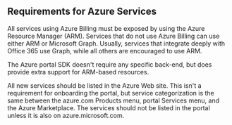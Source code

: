 <a name="portalfxExtensionsRequirements"></a>
<!-- link to this document is [portalfx-extensions-requirements.md]()
-->

## Requirements for Azure Services
All services using Azure Billing must be exposed by using the Azure Resource Manager (ARM). Services that do not use Azure Billing can use either ARM or Microsoft Graph. Usually, services that integrate deeply with Office 365 use Graph, while all others are encouraged to use ARM.

The Azure portal SDK doesn't require any specific back-end, but does provide extra support for ARM-based resources. 

All new services should be listed in the Azure Web site. This isn't a requirement for onboarding the portal, but service categorization is the same between the azure.com Products menu, portal Services menu, and the Azure Marketplace. The services should not be listed in the portal unless it is also on azure.microsoft.com.